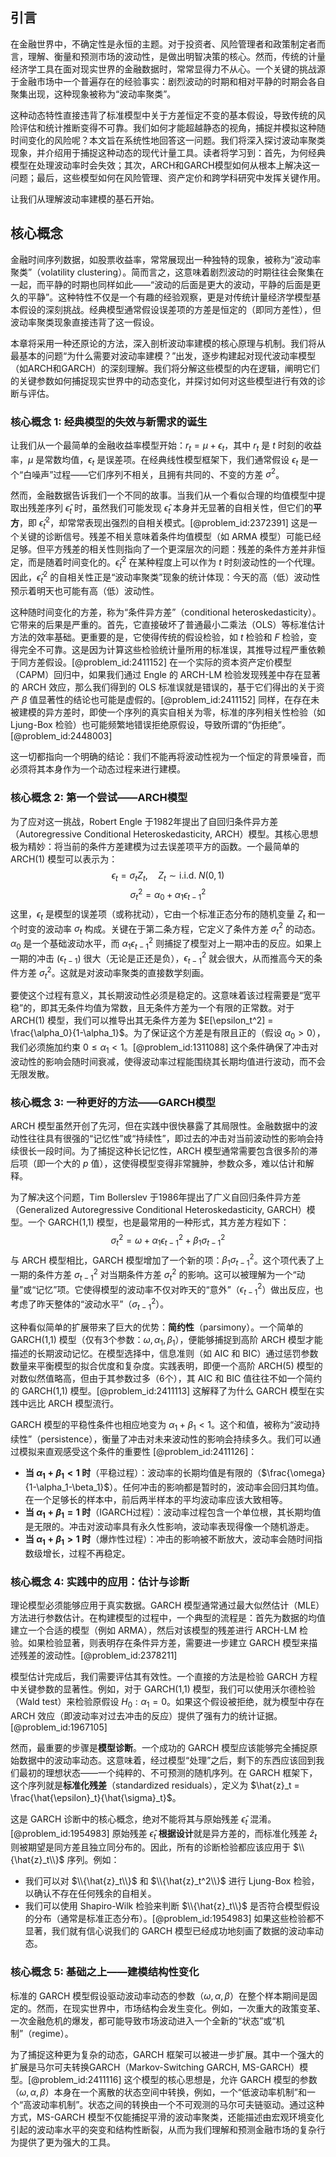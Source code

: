 ## 引言
在金融世界中，不确定性是永恒的主题。对于投资者、风险管理者和政策制定者而言，理解、衡量和预测市场的波动性，是做出明智决策的核心。然而，传统的计量经济学工具在面对现实世界的金融数据时，常常显得力不从心。一个关键的挑战源于金融市场中一个普遍存在的经验事实：剧烈波动的时期和相对平静的时期会各自聚集出现，这种现象被称为“波动率聚类”。

这种动态特性直接违背了标准模型中关于方差恒定不变的基本假设，导致传统的风险评估和统计推断变得不可靠。我们如何才能超越静态的视角，捕捉并模拟这种随时间变化的风险呢？本文旨在系统性地回答这一问题。我们将深入探讨波动率聚类现象，并介绍用于捕捉这种动态的现代计量工具。读者将学习到：首先，为何经典模型在处理波动率时会失效；其次，ARCH和GARCH模型如何从根本上解决这一问题；最后，这些模型如何在风险管理、资产定价和跨学科研究中发挥关键作用。

让我们从理解波动率建模的基石开始。

## 核心概念

金融时间序列数据，如股票收益率，常常展现出一种独特的现象，被称为“波动率聚类”（volatility clustering）。简而言之，这意味着剧烈波动的时期往往会聚集在一起，而平静的时期也同样如此——“波动的后面是更大的波动，平静的后面是更久的平静”。这种特性不仅是一个有趣的经验观察，更是对传统计量经济学模型基本假设的深刻挑战。经典模型通常假设误差项的方差是恒定的（即同方差性），但波动率聚类现象直接违背了这一假设。

本章将采用一种还原论的方法，深入剖析波动率建模的核心原理与机制。我们将从最基本的问题“为什么需要对波动率建模？”出发，逐步构建起对现代波动率模型（如ARCH和GARCH）的深刻理解。我们将分解这些模型的内在逻辑，阐明它们的关键参数如何捕捉现实世界中的动态变化，并探讨如何对这些模型进行有效的诊断与评估。

### 核心概念 1: 经典模型的失效与新需求的诞生

让我们从一个最简单的金融收益率模型开始：$r_t = \mu + \epsilon_t$，其中 $r_t$ 是 $t$ 时刻的收益率，$\mu$ 是常数均值，$\epsilon_t$ 是误差项。在经典线性模型框架下，我们通常假设 $\epsilon_t$ 是一个“白噪声”过程——它们序列不相关，且拥有共同的、不变的方差 $\sigma^2$。

然而，金融数据告诉我们一个不同的故事。当我们从一个看似合理的均值模型中提取出残差序列 $\hat{\epsilon}_t$ 时，虽然我们可能发现 $\hat{\epsilon}_t$ 本身并无显著的自相关性，但它们的**平方**，即 $\hat{\epsilon}_t^2$，却常常表现出强烈的自相关模式。[@problem_id:2372391] 这是一个关键的诊断信号。残差不相关意味着条件均值模型（如 ARMA 模型）可能已经足够。但平方残差的相关性则指向了一个更深层次的问题：残差的条件方差并非恒定，而是随着时间变化的。$\hat{\epsilon}_t^2$ 在某种程度上可以作为 $t$ 时刻波动性的一个代理。因此，$\hat{\epsilon}_t^2$ 的自相关性正是“波动率聚类”现象的统计体现：今天的高（低）波动性预示着明天也可能有高（低）波动性。

这种随时间变化的方差，称为“条件异方差”（conditional heteroskedasticity）。它带来的后果是严重的。首先，它直接破坏了普通最小二乘法（OLS）等标准估计方法的效率基础。更重要的是，它使得传统的假设检验，如 $t$ 检验和 $F$ 检验，变得完全不可靠。这是因为计算这些检验统计量所用的标准误，其推导过程严重依赖于同方差假设。[@problem_id:2411152] 在一个实际的资本资产定价模型（CAPM）回归中，如果我们通过 Engle 的 ARCH-LM 检验发现残差中存在显著的 ARCH 效应，那么我们得到的 OLS 标准误就是错误的，基于它们得出的关于资产 $\beta$ 值显著性的结论也可能是虚假的。[@problem_id:2411152] 同样，在存在未被建模的异方差时，即使一个序列的真实自相关为零，标准的序列相关性检验（如 Ljung-Box 检验）也可能频繁地错误拒绝原假设，导致所谓的“伪拒绝”。[@problem_id:2448003]

这一切都指向一个明确的结论：我们不能再将波动性视为一个恒定的背景噪音，而必须将其本身作为一个动态过程来进行建模。

### 核心概念 2: 第一个尝试——ARCH模型

为了应对这一挑战，Robert Engle 于1982年提出了自回归条件异方差（Autoregressive Conditional Heteroskedasticity, ARCH）模型。其核心思想极为精妙：将当前的条件方差建模为过去误差项平方的函数。一个最简单的 ARCH(1) 模型可以表示为：
$$ \epsilon_t = \sigma_t Z_t, \quad Z_t \sim \text{i.i.d.} \; N(0,1) $$
$$ \sigma_t^2 = \alpha_0 + \alpha_1 \epsilon_{t-1}^2 $$
这里，$\epsilon_t$ 是模型的误差项（或称扰动），它由一个标准正态分布的随机变量 $Z_t$ 和一个时变的波动率 $\sigma_t$ 构成。关键在于第二条方程，它定义了条件方差 $\sigma_t^2$ 的动态。$\alpha_0$ 是一个基础波动水平，而 $\alpha_1 \epsilon_{t-1}^2$ 则捕捉了模型对上一期冲击的反应。如果上一期的冲击 ($\epsilon_{t-1}$) 很大（无论是正还是负），$\epsilon_{t-1}^2$ 就会很大，从而推高今天的条件方差 $\sigma_t^2$。这就是对波动率聚类的直接数学刻画。

要使这个过程有意义，其长期波动性必须是稳定的。这意味着该过程需要是“宽平稳”的，即其无条件均值为常数，且无条件方差为一个有限的正常数。对于 ARCH(1) 模型，我们可以推导出其无条件方差为 $E[\epsilon_t^2] = \frac{\alpha_0}{1-\alpha_1}$。为了保证这个方差是有限且正的（假设 $\alpha_0>0$），我们必须施加约束 $0 \le \alpha_1 < 1$。[@problem_id:1311088] 这个条件确保了冲击对波动性的影响会随时间衰减，使得波动率过程能围绕其长期均值进行波动，而不会无限发散。

### 核心概念 3: 一种更好的方法——GARCH模型

ARCH 模型虽然开创了先河，但在实践中很快暴露了其局限性。金融数据中的波动性往往具有很强的“记忆性”或“持续性”，即过去的冲击对当前波动性的影响会持续很长一段时间。为了捕捉这种长记忆性，ARCH 模型通常需要包含很多阶的滞后项（即一个大的 $p$ 值），这使得模型变得非常臃肿，参数众多，难以估计和解释。

为了解决这个问题，Tim Bollerslev 于1986年提出了广义自回归条件异方差（Generalized Autoregressive Conditional Heteroskedasticity, GARCH）模型。一个 GARCH(1,1) 模型，也是最常用的一种形式，其方差方程如下：
$$ \sigma_t^2 = \omega + \alpha_1 \epsilon_{t-1}^2 + \beta_1 \sigma_{t-1}^2 $$
与 ARCH 模型相比，GARCH 模型增加了一个新的项：$\beta_1 \sigma_{t-1}^2$。这个项代表了上一期的条件方差 $\sigma_{t-1}^2$ 对当期条件方差 $\sigma_t^2$ 的影响。这可以被理解为一个“动量”或“记忆”项。它使得模型的波动率不仅对昨天的“意外”（$\epsilon_{t-1}^2$）做出反应，也考虑了昨天整体的“波动水平”（$\sigma_{t-1}^2$）。

这种看似简单的扩展带来了巨大的优势：**简约性**（parsimony）。一个简单的 GARCH(1,1) 模型（仅有3个参数：$\omega, \alpha_1, \beta_1$），便能够捕捉到高阶 ARCH 模型才能描述的长期波动记忆。在模型选择中，信息准则（如 AIC 和 BIC）通过惩罚参数数量来平衡模型的拟合优度和复杂度。实践表明，即便一个高阶 ARCH(5) 模型的对数似然值略高，但由于其参数过多（6个），其 AIC 和 BIC 值往往不如一个简约的 GARCH(1,1) 模型。[@problem_id:2411113] 这解释了为什么 GARCH 模型在实践中远比 ARCH 模型流行。

GARCH 模型的平稳性条件也相应地变为 $\alpha_1 + \beta_1 < 1$。这个和值，被称为“波动持续性”（persistence），衡量了冲击对未来波动性的影响会持续多久。我们可以通过模拟来直观感受这个条件的重要性 [@problem_id:2411126]：
*   **当 $\alpha_1 + \beta_1 < 1$ 时**（平稳过程）：波动率的长期均值是有限的（$\frac{\omega}{1-\alpha_1-\beta_1}$）。任何冲击的影响都是暂时的，波动率会回归其均值。在一个足够长的样本中，前后两半样本的平均波动率应该大致相等。
*   **当 $\alpha_1 + \beta_1 = 1$ 时**（IGARCH过程）：波动率过程包含一个单位根，其长期均值是无限的。冲击对波动率具有永久性影响，波动率表现得像一个随机游走。
*   **当 $\alpha_1 + \beta_1 > 1$ 时**（爆炸性过程）：冲击的影响被不断放大，波动率会随时间指数级增长，过程不再稳定。

### 核心概念 4: 实践中的应用：估计与诊断

理论模型必须能够应用于真实数据。GARCH 模型通常通过最大似然估计（MLE）方法进行参数估计。在构建模型的过程中，一个典型的流程是：首先为数据的均值建立一个合适的模型（例如 ARMA），然后对该模型的残差进行 ARCH-LM 检验。如果检验显著，则表明存在条件异方差，需要进一步建立 GARCH 模型来描述残差的波动性。[@problem_id:2378211]

模型估计完成后，我们需要评估其有效性。一个直接的方法是检验 GARCH 方程中关键参数的显著性。例如，对于 GARCH(1,1) 模型，我们可以使用沃尔德检验（Wald test）来检验原假设 $H_0: \alpha_1 = 0$。如果这个假设被拒绝，就为模型中存在 ARCH 效应（即波动率对过去冲击的反应）提供了强有力的统计证据。[@problem_id:1967105]

然而，最重要的步骤是**模型诊断**。一个成功的 GARCH 模型应该能够完全捕捉原始数据中的波动率动态。这意味着，经过模型“处理”之后，剩下的东西应该回到我们最初的理想状态——一个纯粹的、不可预测的随机序列。在 GARCH 框架下，这个序列就是**标准化残差**（standardized residuals），定义为 $\hat{z}_t = \frac{\hat{\epsilon}_t}{\hat{\sigma}_t}$。

这是 GARCH 诊断中的核心概念，绝对不能将其与原始残差 $\hat{\epsilon}_t$ 混淆。[@problem_id:1954983] 原始残差 $\hat{\epsilon}_t$ **根据设计**就是异方差的，而标准化残差 $\hat{z}_t$ 则被期望是同方差且独立同分布的。因此，所有的诊断检验都应该应用于 $\\{\hat{z}_t\\}$ 序列。例如：
*   我们可以对 $\\{\hat{z}_t\\}$ 和 $\\{\hat{z}_t^2\\}$ 进行 Ljung-Box 检验，以确认不存在任何残余的自相关。
*   我们可以使用 Shapiro-Wilk 检验来判断 $\\{\hat{z}_t\\}$ 是否符合模型假设的分布（通常是标准正态分布）。[@problem_id:1954983] 如果这些检验都不显著，我们就有信心说我们的 GARCH 模型已经成功地刻画了数据的波动率动态。

### 核心概念 5: 基础之上——建模结构性变化

标准的 GARCH 模型假设驱动波动率动态的参数（$\omega, \alpha, \beta$）在整个样本期间是固定的。然而，在现实世界中，市场结构会发生变化。例如，一次重大的政策变革、一次金融危机的爆发，都可能导致市场波动进入一个全新的“状态”或“机制”（regime）。

为了捕捉这种更为复杂的动态，GARCH 框架可以被进一步扩展。其中一个强大的扩展是马尔可夫转换GARCH（Markov-Switching GARCH, MS-GARCH）模型。[@problem_id:2411116] 这个模型的核心思想是，允许 GARCH 模型的参数（$\omega, \alpha, \beta$）本身在一个离散的状态空间中转换，例如，一个“低波动率机制”和一个“高波动率机制”。状态之间的转换由一个不可观测的马尔可夫链驱动。通过这种方式，MS-GARCH 模型不仅能捕捉平滑的波动率聚类，还能描述由宏观环境变化引起的波动率水平的突变和结构性断裂，从而为我们理解和预测金融市场的复杂行为提供了更为强大的工具。

